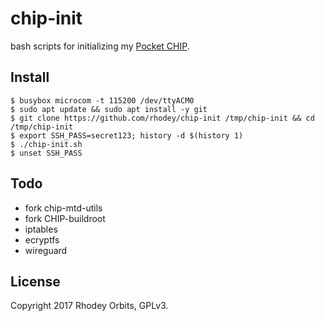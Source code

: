 # chip-init
bash scripts for initializing my [Pocket CHIP](https://getchip.com/pages/pocketchip).

## Install
```
$ busybox microcom -t 115200 /dev/ttyACM0
$ sudo apt update && sudo apt install -y git
$ git clone https://github.com/rhodey/chip-init /tmp/chip-init && cd /tmp/chip-init
$ export SSH_PASS=secret123; history -d $(history 1)
$ ./chip-init.sh
$ unset SSH_PASS
```

## Todo
  + fork chip-mtd-utils
  + fork CHIP-buildroot
  + iptables
  + ecryptfs
  + wireguard

## License
Copyright 2017 Rhodey Orbits, GPLv3.
